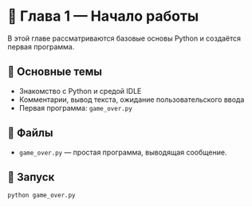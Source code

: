 # 📘 Глава 1 — Начало работы

В этой главе рассматриваются базовые основы Python и создаётся первая программа.

## 🧠 Основные темы

- Знакомство с Python и средой IDLE
- Комментарии, вывод текста, ожидание пользовательского ввода
- Первая программа: `game_over.py`

## 🚀 Файлы

- `game_over.py` — простая программа, выводящая сообщение.

## 📌 Запуск

```bash
python game_over.py
```
